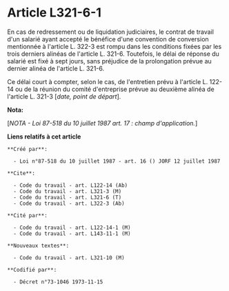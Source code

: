 # Article L321-6-1

En cas de redressement ou de liquidation judiciaires, le contrat de travail d'un salarié ayant accepté le bénéfice d'une
convention de conversion mentionnée à l'article L. 322-3 est rompu dans les conditions fixées par les trois derniers alinéas
de l'article L. 321-6. Toutefois, le délai de réponse du salarié est fixé à sept jours, sans préjudice de la prolongation
prévue au dernier alinéa de l'article L. 321-6.

Ce délai court à compter, selon le cas, de l'entretien prévu à l'article L. 122-14 ou de la réunion du comité d'entreprise
prévue au deuxième alinéa de l'article L. 321-3 [*date, point de départ*].

**Nota:**

[*NOTA - Loi 87-518 du 10 juillet 1987 art. 17 : champ d'application.*]

**Liens relatifs à cet article**

	**Créé par**:

	  - Loi n°87-518 du 10 juillet 1987 - art. 16 () JORF 12 juillet 1987

	**Cite**:

	  - Code du travail - art. L122-14 (Ab)
	  - Code du travail - art. L321-3 (M)
	  - Code du travail - art. L321-6 (T)
	  - Code du travail - art. L322-3 (Ab)

	**Cité par**:

	  - Code du travail - art. L122-14-1 (M)
	  - Code du travail - art. L143-11-1 (M)

	**Nouveaux textes**:

	  - Code du travail - art. L321-10 (M)

	**Codifié par**:

	  - Décret n°73-1046 1973-11-15
